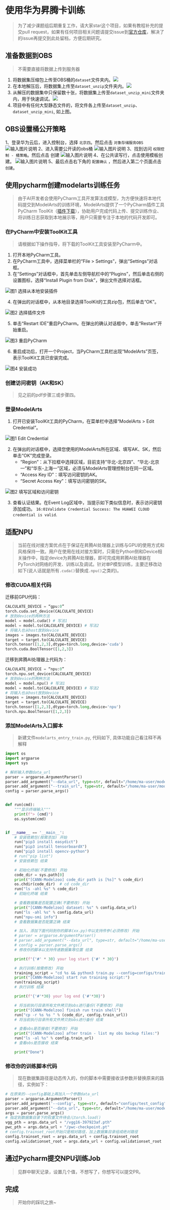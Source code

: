 # 使用华为昇腾卡训练
> 为了减少课题组后期重复工作，请大家star这个项目，如果有教程补充的提交pull request，如果有任何项目相关问题请提交issue到[官方仓库](https://gitee.com/ascend/modelzoo/issues)，解决了的issue再提交到此处留档，方便后期研究。

## 准备数据到OBS
> 不需要直接将数据上传到服务器

1. 将数据集压缩包上传至OBS桶的`dataset`文件夹内。![](npu/1.png)
2. 在本地解压后，将数据集上传至`dataset_unzip`文件夹内。![](npu/2.png)
3. 从解压的数据集中只保留数十张，将数据集上传至`dataset_unzip_mini`文件夹内，用于快速调试。![](npu/3.png)
4. 项目中有任何大型静态文件的，将文件各上传至`dataset_unzip`、`dataset_unzip_mini`, 如上图。

## OBS设置桶公开策略

1、登录华为云后，进入控制台，选择 `北京四`。然后点击 `对象存储服务OBS`
![输入图片说明](npu/obs1.png)
2、进入需要公开读的obs桶 
![输入图片说明](npu/obs1.png)
3、找到访问 `权限控制 - 桶策略`。然后点击 创建
![输入图片说明](npu/obs1.png)
4、在公共读写行，点击使用模板创建。
![输入图片说明](npu/obs1.png)
5、最后点击右下角的 `配置确认` ，然后进入第二个页面点击 `创建`。

## 使用pycharm创建modelarts训练任务
>由于AI开发者会使用PyCharm工具开发算法或模型，为方便快速将本地代码提交到ModelArts的训练环境，ModelArts提供了一个PyCharm插件工具PyCharm ToolKit（[插件下载](https://modelarts-pycharm-plugin.obs.cn-north-1.myhuaweicloud.com/Pycharm-ToolKit-latest.zip)），协助用户完成代码上传、提交训练作业、将训练日志获取到本地展示等，用户只需要专注于本地的代码开发即可。

### 在PyCharm中安装ToolKit工具
> 请根据如下操作指导，将下载的ToolKit工具安装至PyCharm中。

1. 打开本地PyCharm工具。
2. 在PyCharm工具中，选择菜单栏的“File > Settings”，弹出“Settings”对话框。
3. 在“Settings”对话框中，首先单击左侧导航栏中的“Plugins”，然后单击右侧的设置图标，选择“Install Plugin from Disk”，弹出文件选择对话框。

![图1 选择从本地安装插件](npu/toolkit1.png)

4. 在弹出的对话框中，从本地目录选择ToolKit的工具zip包，然后单击“OK”。

![图2 选择插件文件](npu/toolkit2.png)

5. 单击“Restart IDE”重启PyCharm。在弹出的确认对话框中，单击“Restart”开始重启。

![图3 重启PyCharm](npu/toolkit3.png)

6. 重启成功后，打开一个Project，当PyCharm工具栏出现“ModelArts”页签，表示ToolKit工具已安装完成。

![图4 安装成功](npu/toolkit4.png)

### 创建访问密钥（AK和SK）
> 见之前的pdf步骤三或步骤四。

### 登录ModelArts
1. 打开已安装ToolKit工具的PyCharm，在菜单栏中选择“ModelArts > Edit Credential”。

![图1 Edit Credential](npu/toolkit5.png)

2. 在弹出的对话框中，选择您使用的ModelArts所在区域、填写AK、SK，然后单击“OK”完成登录。
    - “Region”：从下拉框中选择区域，目前支持“华北-北京四”、“华北-北京一”和“华东-上海一”区域，必须与ModelArts管理控制台在同一区域。
    - “Access Key ID”：填写访问密钥的AK。
    - “Secret Access Key”：填写访问密钥的SK。

![图2 填写区域和访问密钥](npu/toolkit6.png)

3. 查看认证结果。在Event Log区域中，当提示如下类似信息时，表示访问密钥添加成功。
`16:01Validate Credential Success: The HUAWEI CLOUD credential is valid`.

## 适配NPU
> 当前在线对接方案优点在于保证在昇腾AI处理器上训练与GPU的使用方式和风格保持一致。用户在使用在线对接方案时，只需在Python侧和Device相关操作中，指定device为昇腾AI处理器，即可完成用昇腾AI处理器在PyTorch对网络的开发、训练以及调试。针对单P模型训练，主要迁移改动如下(说人话就是所有`.cuda()`替换成`.npu()`之类的)。

### 修改CUDA相关代码

迁移前GPU代码：

```python
CALCULATE_DEVICE = “gpu:0”  
torch.cuda.set_device(CALCULATE_DEVICE)
# 放到device的两种方法  
model = model.cuda() # 写法1
model = model.to(CALCULATE_DEVICE) # 写法2
# 将输入也从host放到device
images = images.to(CALCULATE_DEVICE)
target = target.to(CALCULATE_DEVICE)
torch.tensor([1,2,3],dtype=torch.long,device='cuda')
torch.cuda.BoolTensor([1,2,3])
```

迁移到昇腾AI处理器上代码为：

```python
CALCULATE_DEVICE = “npu:0”   
torch.npu.set_device(CALCULATE_DEVICE)   
# 放到device的两种方法   
model = model.npu() # 写法1
model = model.to(CALCULATE_DEVICE) # 写法2
# 将输入也从host放到device
images = images.to(CALCULATE_DEVICE)
target = target.to(CALCULATE_DEVICE)
torch.tensor([1,2,3],dtype=torch.long,device='npu')
torch.npu.BoolTensor([1,2,3])
```
### 添加ModelArts入口脚本
> 新建文件`modelarts_entry_train.py`, 代码如下, 具体功能自己看注释不再解释

```python
import os
import argparse
import sys

# 解析输入参数data_url
parser = argparse.ArgumentParser()
parser.add_argument("--data_url", type=str, default="/home/ma-user/modelarts/inputs/data_url_0")
parser.add_argument("--train_url", type=str, default="/home/ma-user/modelarts/outputs/train_url_0/")
config = parser.parse_args()


def run(cmd):
    """显示终端输入"""
    print(f"> {cmd}")
    os.system(cmd)


if __name__ == '__main__':
    # 安装依赖包(按需添加) 开始
    run("pip3 install easydict")
    run("pip3 install tensorboardX")
    run("pip3 install opencv-python")
    # run("pip list")
    # 安装依赖包 结束

    # 初始化终端(不要修改) 开始
    code_dir = sys.path[0]
    print("[CANN-Modelzoo] code_dir path is [%s]" % code_dir)
    os.chdir(code_dir)  # cd code_dir
    run("ls -ahl %s" % code_dir)
    # 初始化终端 结束

    # 查看数据集是否配置正确(不要修改) 开始
    print("[CANN-Modelzoo] dataset: %s" % config.data_url)
    run("ls -ahl %s" % config.data_url)
    run("npu-smi info")
    # 查看数据集是否配置正确 结束

    # 加入、添加下面代码到你的脚本(xx.py)中以支持传参(必须修改) 开始
    # parser = argparse.ArgumentParser()
    # parser.add_argument("--data_url", type=str, default="/home/ma-user/modelarts/inputs/data_url_0")
    # config = parser.parse_args()
    # 修改你的脚本以支持传递数据集等位置 结束

    print(f"{'#' * 30} your log start {'#' * 30}")

    # 执行训练(按需修改) 开始
    training_script = "cd %s && python3 train.py --config=configs/train_config.py --data_url=%s" % (code_dir, config.data_url)
    print("[CANN-Modelzoo] start run training script:")
    run(training_script)
    # 执行训练 结束

    print(f"{'#'*30} your log end {'#'*30}")

    # 将当前执行目录所有文件拷贝到obs进行备份(不要修改) 开始
    print("[CANN-Modelzoo] finish run train shell")
    run("cp -r %s %s " % (code_dir, config.train_url))
    # 将当前执行目录所有文件拷贝到obs进行备份 结束

    # 查看obs是否接收(不要修改) 开始
    print("[CANN-Modelzoo] after train - list my obs backup files:")
    run("ls -al %s" % config.train_url)
    # 查看obs是否接收 结束

    print("Done")

```

### 修改你的训练脚本代码
> 现在数据集路径是动态传入的，你的脚本中需要接收该参数并替换原来的路径，实例如下：

```python
# 在原来的--config基础上再加入一个参数data_url
parser = argparse.ArgumentParser()
parser.add_argument('--config', type=str, default="configs/test_config")
parser.add_argument("--data_url", type=str, default="/home/ma-user/modelarts/inputs/data_url_0")
args = parser.parse_args()
# 指定到数据集目录下的权重文件待会儿torch.load()
vgg_pth = args.data_url + "/vgg16-397923af.pth"
pwc_pth = args.data_url + "/pwc-checkpoint.pt"
# config.trainset_root开始只是相对路径，加上数据集目录组成绝对路径
config.trainset_root = args.data_url + config.trainset_root
config.validationset_root = args.data_url + config.validationset_root
```

## 通过Pycharm提交NPU训练Job
> 见群中聊天记录，设置几个值，不想写了，你想写可以提交PR。

## 完成
> 开始你的踩坑之旅~